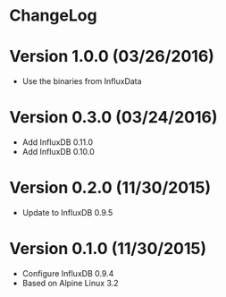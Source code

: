ChangeLog
==============

# Version 1.0.0 (03/26/2016)

- Use the binaries from InfluxData

# Version 0.3.0 (03/24/2016)

- Add InfluxDB 0.11.0
- Add InfluxDB 0.10.0

# Version 0.2.0 (11/30/2015)

- Update to InfluxDB 0.9.5

# Version 0.1.0 (11/30/2015)

- Configure InfluxDB 0.9.4
- Based on Alpine Linux 3.2
